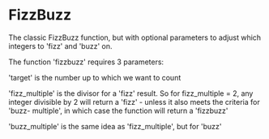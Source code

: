 # FizzBuzz
The classic FizzBuzz function, but with optional parameters to adjust which integers to 'fizz' and 'buzz' on.

The function 'fizzbuzz' requires 3 parameters:

  'target' is the number up to which we want to count
  
  'fizz_multiple' is the divisor for a 'fizz' result. So for fizz_multiple = 2, any integer divisible by 2 will return a 'fizz' - unless it also meets the criteria for 'buzz-    multiple', in which case the function will return a 'fizzbuzz' 
  
  'buzz_multiple' is the same idea as 'fizz_multiple', but for 'buzz'
